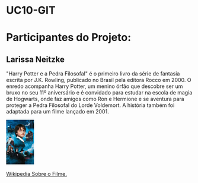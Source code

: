 # UC10-GIT

<h1>Participantes do Projeto:</h1>
<h2>Larissa Neitzke</h2>

<p>"Harry Potter e a Pedra Filosofal" é o primeiro livro da série de fantasia escrita por J.K. Rowling, publicado no Brasil pela editora Rocco em 2000. O enredo acompanha Harry Potter, um menino órfão que descobre ser um bruxo no seu 11º aniversário e é convidado para estudar na escola de magia de Hogwarts, onde faz amigos como Ron e Hermione e se aventura para proteger a Pedra Filosofal do Lorde Voldemort. A história também foi adaptada para um filme lançado em 2001.</p>

<img src="./hppf.jpg" style="width:75px;height:auto">

<a href="https://pt.wikipedia.org/wiki/Harry_Potter_e_a_Pedra_Filosofal_(filme)">Wikipedia Sobre o Filme.</a>
